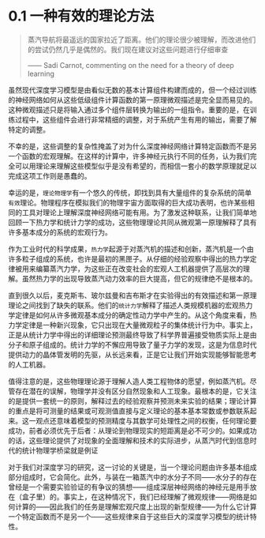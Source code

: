 # 0.1 一种有效的理论方法
> 蒸汽导航将最遥远的国家拉近了距离。他们的理论很少被理解，而改进他们的尝试仍然几乎是偶然的。我们现在建议对这些问题进行仔细审查
>
> —— Sadi Carnot, commenting on the need for a theory of deep learning

虽然现代深度学习模型是由看似无数的基本计算组件构建而成的，但一个经过训练的神经网络如何从这些低级组件计算函数的第一原理微观描述是完全显而易见的。这种微观描述只是将输入通过多个组件层转换为输出的一组指令。重要的是，在训练过程中，这些组件会进行非常精细的调整，对于系统产生有用的输出，需要了解特定的调整。

不幸的是，这些调整的复杂性掩盖了对为什么深度神经网络计算特定函数而不是另一个函数的宏观理解。在这样的计算中，许多神经元执行不同的任务，认为我们完全可以用理论来理解这些模型似乎是没有希望的，而相信一套小的数学原理就足以完成这项工作则是愚蠢的。

幸运的是，`理论物理学`有一个悠久的传统，即找到具有大量组件的复杂系统的简单`有效`理论。物理程序在模拟我们的物理宇宙方面取得的巨大成功表明，也许某些相同的工具对理论上理解深度神经网络可能有用。为了激发这种联系，让我们简单地回顾一下热力学和统计力学的成功，这些物理理论共同从微观第一原理解释了具有许多基本成分的系统的宏观行为。

作为工业时代的科学成果，`热力学`起源于对蒸汽机的描述和创新，蒸汽机是一个由许多粒子组成的系统，也许是最初的黑匣子。从仔细的经验观察中得出的热力学定律被用来编纂蒸汽力学，为这些正在改变社会的宏观人工机器提供了高层次的理解。虽然热力学的出现导致蒸汽动力效率的巨大提高，但它的规律绝不是根本的。

直到很久以后，麦克斯韦、玻尔兹曼和吉布斯才在实验得出的有效描述和第一原理理论之间找到了缺失的联系。他们的`统计力学`解释了描述人类规模机器的宏观热力学定律是如何从许多微观基本成分的确定性动力学中产生的。从这个角度来看，热力学定律是一种新兴现象，它只出现在大量微观粒子的集体统计行为中。事实上，正是从统计力学中得出的详细理论预测最终导致了科学界普遍接受物质实际上是由分子和原子组成的。统计力学的不懈应用导致了量子力学的发现，这是为信息时代提供动力的晶体管发明的先驱，从长远来看，正是它让我们开始实现能够智能思考的人工机器。

值得注意的是，这些物理理论源于理解人造人类工程物体的愿望，例如蒸汽机。尽管存在潜在的误解，物理学并没有区分自然现象和人工现象。最根本的是，它关注的是提供一套统一的原则，解释过去的经验观察并预测未来实验的结果；理论计算的重点是将可测量的结果或可观测值直接与定义理论的基本基本常数或参数联系起来。这一观点还意味着模型的预测精度与其数学可处理性之间的权衡，任何理论要成功，前者必须优先于后者：从理论到物理现实的短距离是必不可少的。如果成功的话，这些理论提供了对现象的全面理解和技术的实际进步，从蒸汽时代到信息时代的统计物理学桥梁就是例证

对于我们对深度学习的研究，这一讨论的关键是，当一个理论问题由许多基本组成部分组成时，它会简化。此外，与装在一箱蒸汽中的水分子不同——水分子的存在曾经是一个需要实验验证的有争议的猜想——组成深层神经网络的神经元是用手放在（盒子里）的。事实上，在这种情况下，我们已经理解了微观规律——网络是如何计算的——因此我们的任务是理解宏观尺度上出现的新型规律——为什么它计算一个特定函数而不是另一个——这些规律来自于这些巨大的深度学习模型的统计特性。

